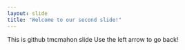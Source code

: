 ```yaml
---
layout: slide
title: "Welcome to our second slide!"
---
```

This is github tmcmahon slide
Use the left arrow to go back!